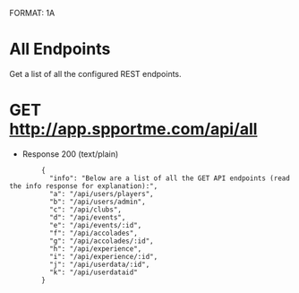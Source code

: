 FORMAT: 1A

# All Endpoints
Get a list of all the configured REST endpoints.

# GET http://app.spportme.com/api/all
+ Response 200 (text/plain)
```
        {
          "info": "Below are a list of all the GET API endpoints (read the info response for explanation):",
          "a": "/api/users/players",
          "b": "/api/users/admin",
          "c": "/api/clubs",
          "d": "/api/events",
          "e": "/api/events/:id",
          "f": "/api/accolades",
          "g": "/api/accolades/:id",
          "h": "/api/experience",
          "i": "/api/experience/:id",
          "j": "/api/userdata/:id",
          "k": "/api/userdataid"
        }
```
